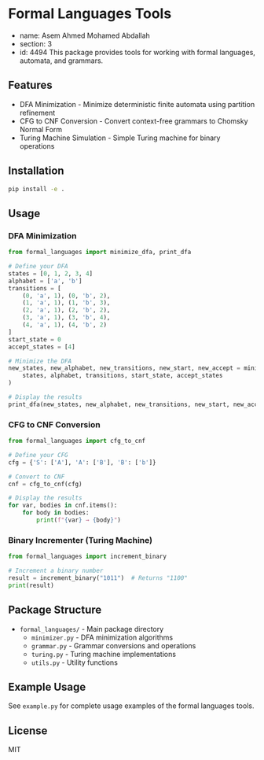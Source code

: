 # Formal Languages Tools
- name: Asem Ahmed Mohamed Abdallah
- section: 3
- id: 4494
This package provides tools for working with formal languages, automata, and grammars.

## Features

- DFA Minimization - Minimize deterministic finite automata using partition refinement
- CFG to CNF Conversion - Convert context-free grammars to Chomsky Normal Form
- Turing Machine Simulation - Simple Turing machine for binary operations

## Installation

```bash
pip install -e .
```

## Usage

### DFA Minimization

```python
from formal_languages import minimize_dfa, print_dfa

# Define your DFA
states = [0, 1, 2, 3, 4]
alphabet = ['a', 'b']
transitions = [
    (0, 'a', 1), (0, 'b', 2),
    (1, 'a', 1), (1, 'b', 3),
    (2, 'a', 1), (2, 'b', 2),
    (3, 'a', 1), (3, 'b', 4),
    (4, 'a', 1), (4, 'b', 2)
]
start_state = 0
accept_states = [4]

# Minimize the DFA
new_states, new_alphabet, new_transitions, new_start, new_accept = minimize_dfa(
    states, alphabet, transitions, start_state, accept_states
)

# Display the results
print_dfa(new_states, new_alphabet, new_transitions, new_start, new_accept)
```

### CFG to CNF Conversion

```python
from formal_languages import cfg_to_cnf

# Define your CFG
cfg = {'S': ['A'], 'A': ['B'], 'B': ['b']}

# Convert to CNF
cnf = cfg_to_cnf(cfg)

# Display the results
for var, bodies in cnf.items():
    for body in bodies:
        print(f"{var} → {body}")
```

### Binary Incrementer (Turing Machine)

```python
from formal_languages import increment_binary

# Increment a binary number
result = increment_binary("1011")  # Returns "1100"
print(result)
```

## Package Structure

- `formal_languages/` - Main package directory
  - `minimizer.py` - DFA minimization algorithms
  - `grammar.py` - Grammar conversions and operations
  - `turing.py` - Turing machine implementations
  - `utils.py` - Utility functions

## Example Usage

See `example.py` for complete usage examples of the formal languages tools.

## License

MIT 
